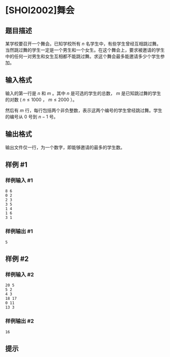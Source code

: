 # [SHOI2002]舞会

## 题目描述

某学校要召开一个舞会。已知学校所有 $n$ 名学生中，有些学生曾经互相跳过舞。当然跳过舞的学生一定是一个男生和一个女生。在这个舞会上，要求被邀请的学生中的任何一对男生和女生互相都不能跳过舞。求这个舞会最多能邀请多少个学生参加。

## 输入格式

输入的第一行是 $n$ 和 $m$ 。其中 $n$ 是可选的学生的总数， $m$ 是已知跳过舞的学生的对数 ( $n \leq 1000$ ， $m \leq 2000$ ）。

然后有 $m$ 行，每行包括两个非负整数，表示这两个编号的学生曾经跳过舞。学生的编号从 $0$ 号到 $n - 1$ 号。

## 输出格式

输出文件仅一行，为一个数字，即能够邀请的最多的学生数。

## 样例 #1

### 样例输入 #1
```
8 6
0 2
2 3
3 5
1 4
1 6
3 1
```

### 样例输出 #1

```
5
```

## 样例 #2

### 样例输入 #2
```
20 5
5 2
4 3
18 17
0 11
13 3
```

### 样例输出 #2

```
16
```

## 提示


